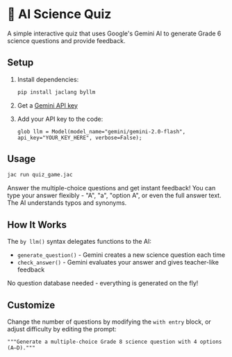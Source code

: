 # 🧪 AI Science Quiz

A simple interactive quiz that uses Google's Gemini AI to generate Grade 6 science questions and provide feedback.

## Setup

1. Install dependencies:
   ```bash
   pip install jaclang byllm
   ```

2. Get a [Gemini API key](https://makersuite.google.com/app/apikey)

3. Add your API key to the code:
   ```jac
   glob llm = Model(model_name="gemini/gemini-2.0-flash", api_key="YOUR_KEY_HERE", verbose=False);
   ```

## Usage

```bash
jac run quiz_game.jac
```

Answer the multiple-choice questions and get instant feedback! You can type your answer flexibly - "A", "a", "option A", or even the full answer text. The AI understands typos and synonyms.

## How It Works

The `by llm()` syntax delegates functions to the AI:
- `generate_question()` - Gemini creates a new science question each time
- `check_answer()` - Gemini evaluates your answer and gives teacher-like feedback

No question database needed - everything is generated on the fly!

## Customize

Change the number of questions by modifying the `with entry` block, or adjust difficulty by editing the prompt:

```jac
"""Generate a multiple-choice Grade 8 science question with 4 options (A–D)."""
```